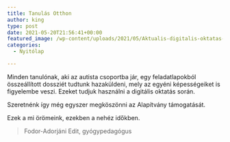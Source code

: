 ```yaml
---
title: Tanulás Otthon
author: king
type: post
date: 2021-05-20T21:56:41+00:00
featured_image: /wp-content/uploads/2021/05/Aktualis-digitalis-oktatas-tamogatasa.jpg
categories:
  - Nyitólap

---
```

Minden tanulónak, aki az autista csoportba jár, egy feladatlapokból
összeállított dossziét tudtunk hazaküldeni, mely az egyéni képességeiket
is figyelembe veszi. Ezeket tudjuk használni a digitális oktatás során.

Szeretnénk így még egyszer megköszönni az Alapítvány támogatását.

Ezek a mi örömeink, ezekben a nehéz időkben.
  
> Fodor-Adorjáni Edit, gyógypedagógus
